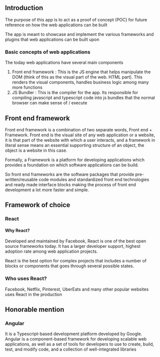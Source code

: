 ## Introduction

The purpose of this app is to act as a proof of concept (POC) for future reference on how the web applications can be built

The app is meant to showcase and implement the various frameworks and plugins that web applications can be built upon

### Basic concepts of web applications

The today web applications have several main components

1. Front end framework : This is the JS engine that helps manipulate the DOM (think of this as the visual part of the web. HTML part). This renders the visual components, handles business logic among many more functions
2. JS Bundler : This is the compiler for the app. Its responsible for compiling javascript and typescript code into js bundles that the normal browser can make sense of / execute

## Front end framework

Front end framework is a combination of two separate words, Front end + Framework. Front end is the visual site of any web application or a website, it is that part of the website with which a user interacts, and a framework in literal sense means an essential supporting structure of an object, the object is a website in this case.

Formally, a Framework is a platform for developing applications which provides a foundation on which software applications can be build.

So front end frameworks are the software packages that provide pre-written/reusable code modules and standardized front end technologies and ready made interface blocks making the process of front end development a lot more faster and simple.

## Framework of choice

### React

#### Why React?

Developed and maintained by Facebook, React is one of the best open source frameworks today. It has a larger developer support, highest adoption rate among web application projects.

React is the best option for complex projects that includes a number of blocks or components that goes through several possible states.

### Who uses React?

Facebook, Netflix, Pinterest, UberEats and many other popular websites uses React in the production

## Honorable mention

### Angular

It is a Typescript-based development platform developed by Google. Angular is a component-based framework for developing scalable web applications, as well as a set of tools for developers to use to create, build, test, and modify code, and a collection of well-integrated libraries

